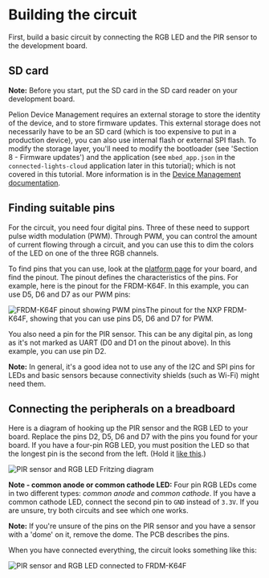 # Building the circuit

First, build a basic circuit by connecting the RGB LED and the PIR sensor to the development board.

## SD card

<span class="notes">**Note:** Before you start, put the SD card in the SD card reader on your development board.</span>

Pelion Device Management requires an external storage to store the identity of the device, and to store firmware updates. This external storage does not necessarily have to be an SD card (which is too expensive to put in a production device), you can also use internal flash or external SPI flash. To modify the storage layer, you'll need to modify the bootloader (see 'Section 8 - Firmware updates') and the application (see `mbed_app.json` in the `connected-lights-cloud` application later in this tutorial); which is not covered in this tutorial. More information is in the [Device Management documentation](https://cloud.mbed.com/docs/).

## Finding suitable pins

For the circuit, you need four digital pins. Three of these need to support pulse width modulation (PWM). Through PWM, you can control the amount of current flowing through a circuit, and you can use this to dim the colors of the LED on one of the three RGB channels.

To find pins that you can use, look at the [platform page](https://developer.mbed.org/platforms/) for your board, and find the pinout. The pinout defines the characteristics of the pins. For example, here is the pinout for the FRDM-K64F. In this example, you can use D5, D6 and D7 as our PWM pins:

<span class="images">![FRDM-K64F pinout showing PWM pins](https://s3-us-west-2.amazonaws.com/cloud-docs-images/lights3.png)<span>The pinout for the NXP FRDM-K64F, showing that you can use pins D5, D6 and D7 for PWM.</span></span>

You also need a pin for the PIR sensor. This can be any digital pin, as long as it's not marked as UART (D0 and D1 on the pinout above). In this example, you can use pin D2.

<span class="notes">**Note:** In general, it's a good idea not to use any of the I2C and SPI pins for LEDs and basic sensors because connectivity shields (such as Wi-Fi) might need them.</span>

## Connecting the peripherals on a breadboard

Here is a diagram of hooking up the PIR sensor and the RGB LED to your board. Replace the pins D2, D5, D6 and D7 with the pins you found for your board. If you have a four-pin RGB LED, you must position the LED so that the longest pin is the second from the left. (Hold it [like this](http://howtomechatronics.com/wp-content/uploads/2015/09/RGB-LED.png?28ea0f).)

<span class="images">![PIR sensor and RGB LED Fritzing diagram](https://s3-us-west-2.amazonaws.com/cloud-docs-images/lights4.png)</span>

<span class="notes">**Note - common anode or common cathode LED:** Four pin RGB LEDs come in two different types: *common anode* and *common cathode*. If you have a common cathode LED, connect the second pin to `GND` instead of `3.3V`. If you are unsure, try both circuits and see which one works.</span>

<span class="notes">**Note:** If you're unsure of the pins on the PIR sensor and you have a sensor with a 'dome' on it, remove the dome. The PCB describes the pins.</span>

When you have connected everything, the circuit looks something like this:

<span class="images">![PIR sensor and RGB LED connected to FRDM-K64F](https://s3-us-west-2.amazonaws.com/cloud-docs-images/lights5.png)</span>
